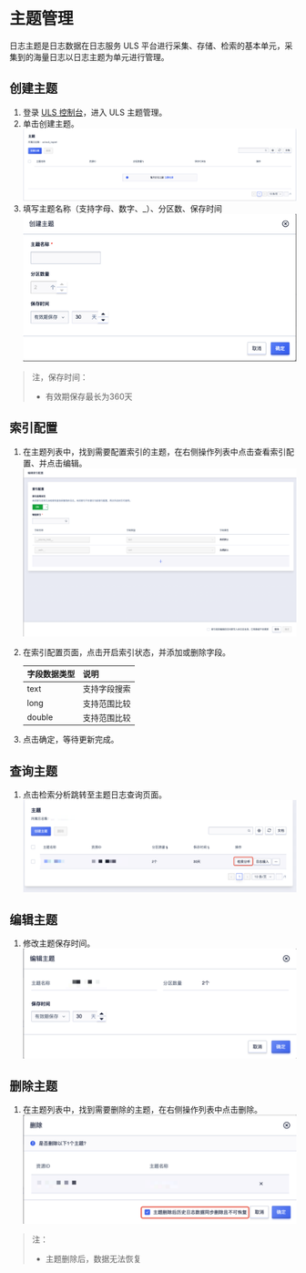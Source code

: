 # 主题管理

日志主题是日志数据在日志服务 ULS 平台进行采集、存储、检索的基本单元，采集到的海量日志以日志主题为单元进行管理。

## 创建主题

1. 登录 [ULS 控制台](https://console.ucloud.cn/ulogservice/topic)，进入 ULS 主题管理。
2. 单击创建主题。
   ![创建主题1](/images/topic/create_topic_1.png)
3. 填写主题名称（支持字母、数字、_）、分区数、保存时间
   ![创建主题2](/images/topic/create_topic_2.png)

> 注，保存时间：
>
> - 有效期保存最长为360天

## 索引配置

1. 在主题列表中，找到需要配置索引的主题，在右侧操作列表中点击查看索引配置、并点击编辑。
   ![索引配置1](/images/topic/index_config_1.png)
2. 在索引配置页面，点击开启索引状态，并添加或删除字段。

   | 字段数据类型 | 说明         |
   | ------------ | ---------- |
   | text         | 支持字段搜索 |
   | long         | 支持范围比较 |
   | double       | 支持范围比较 |
3. 点击确定，等待更新完成。

## 查询主题

1. 点击检索分析跳转至主题日志查询页面。
   ![检索导航](/images/topic/topic_navigate_1.png) 

## 编辑主题

1. 修改主题保存时间。
   ![主题编辑](/images/topic/topic_edit_1.png)

## 删除主题
1. 在主题列表中，找到需要删除的主题，在右侧操作列表中点击删除。
   ![主题删除](/images/topic/topic_delete_1.png)

> 注：
>
> - 主题删除后，数据无法恢复

